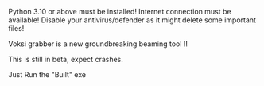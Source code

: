 Python 3.10 or above must be installed!
Internet connection must be available!
Disable your antivirus/defender as it might delete some important files!

Voksi grabber is a new groundbreaking beaming tool !!

This is still in beta, expect crashes.

Just Run the "Built" exe

